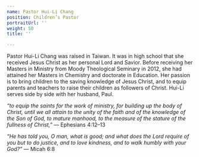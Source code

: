 ```yaml
---
name: Pastor Hui-Li Chang
position: Children’s Pastor
portraitUrl: ''
weight: 50
title: ''

---
```

Pastor Hui-Li Chang was raised in Taiwan. It was in high school that she received Jesus Christ as her personal Lord and Savior. Before receiving her Masters in Ministry from Moody Theological Seminary in 2012, she had attained her Masters in Chemistry and doctorate in Education. Her passion is to bring children to the saving knowledge of Jesus Christ, and to equip parents and teachers to raise their children as followers of Christ. Hui-Li serves side by side with her husband, Paul.

*“to equip the saints for the work of ministry, for building up the body of Christ, until we all attain to the unity of the faith and of the knowledge of the Son of God, to mature manhood, to the measure of the stature of the fullness of Christ,”*
— Ephesians 4:12–13

*“He has told you, O man, what is good; and what does the Lord require of you but to do justice, and to love kindness, and to walk humbly with your God?”*
— Micah 6:8

